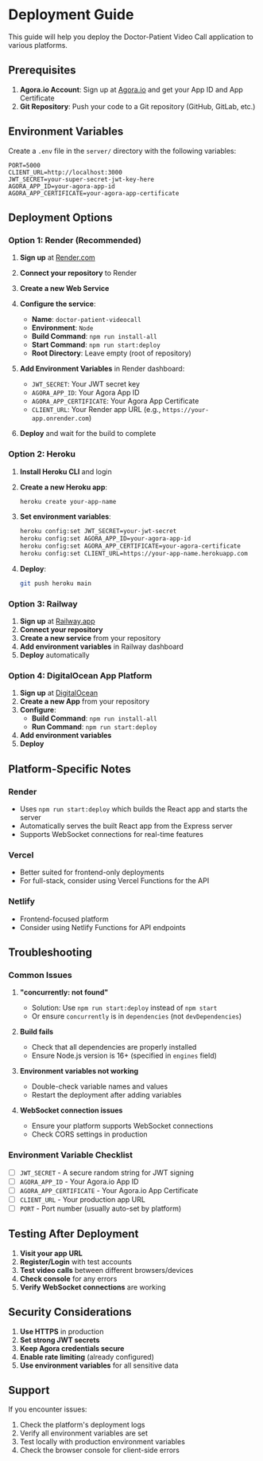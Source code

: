 # Deployment Guide

This guide will help you deploy the Doctor-Patient Video Call application to various platforms.

## Prerequisites

1. **Agora.io Account**: Sign up at [Agora.io](https://www.agora.io/) and get your App ID and App Certificate
2. **Git Repository**: Push your code to a Git repository (GitHub, GitLab, etc.)

## Environment Variables

Create a `.env` file in the `server/` directory with the following variables:

```env
PORT=5000
CLIENT_URL=http://localhost:3000
JWT_SECRET=your-super-secret-jwt-key-here
AGORA_APP_ID=your-agora-app-id
AGORA_APP_CERTIFICATE=your-agora-app-certificate
```

## Deployment Options

### Option 1: Render (Recommended)

1. **Sign up** at [Render.com](https://render.com/)
2. **Connect your repository** to Render
3. **Create a new Web Service**
4. **Configure the service**:
   - **Name**: `doctor-patient-videocall`
   - **Environment**: `Node`
   - **Build Command**: `npm run install-all`
   - **Start Command**: `npm run start:deploy`
   - **Root Directory**: Leave empty (root of repository)

5. **Add Environment Variables** in Render dashboard:
   - `JWT_SECRET`: Your JWT secret key
   - `AGORA_APP_ID`: Your Agora App ID
   - `AGORA_APP_CERTIFICATE`: Your Agora App Certificate
   - `CLIENT_URL`: Your Render app URL (e.g., `https://your-app.onrender.com`)

6. **Deploy** and wait for the build to complete

### Option 2: Heroku

1. **Install Heroku CLI** and login
2. **Create a new Heroku app**:
   ```bash
   heroku create your-app-name
   ```

3. **Set environment variables**:
   ```bash
   heroku config:set JWT_SECRET=your-jwt-secret
   heroku config:set AGORA_APP_ID=your-agora-app-id
   heroku config:set AGORA_APP_CERTIFICATE=your-agora-certificate
   heroku config:set CLIENT_URL=https://your-app-name.herokuapp.com
   ```

4. **Deploy**:
   ```bash
   git push heroku main
   ```

### Option 3: Railway

1. **Sign up** at [Railway.app](https://railway.app/)
2. **Connect your repository**
3. **Create a new service** from your repository
4. **Add environment variables** in Railway dashboard
5. **Deploy** automatically

### Option 4: DigitalOcean App Platform

1. **Sign up** at [DigitalOcean](https://www.digitalocean.com/)
2. **Create a new App** from your repository
3. **Configure**:
   - **Build Command**: `npm run install-all`
   - **Run Command**: `npm run start:deploy`
4. **Add environment variables**
5. **Deploy**

## Platform-Specific Notes

### Render
- Uses `npm run start:deploy` which builds the React app and starts the server
- Automatically serves the built React app from the Express server
- Supports WebSocket connections for real-time features

### Vercel
- Better suited for frontend-only deployments
- For full-stack, consider using Vercel Functions for the API

### Netlify
- Frontend-focused platform
- Consider using Netlify Functions for API endpoints

## Troubleshooting

### Common Issues

1. **"concurrently: not found"**
   - Solution: Use `npm run start:deploy` instead of `npm start`
   - Or ensure `concurrently` is in `dependencies` (not `devDependencies`)

2. **Build fails**
   - Check that all dependencies are properly installed
   - Ensure Node.js version is 16+ (specified in `engines` field)

3. **Environment variables not working**
   - Double-check variable names and values
   - Restart the deployment after adding variables

4. **WebSocket connection issues**
   - Ensure your platform supports WebSocket connections
   - Check CORS settings in production

### Environment Variable Checklist

- [ ] `JWT_SECRET` - A secure random string for JWT signing
- [ ] `AGORA_APP_ID` - Your Agora.io App ID
- [ ] `AGORA_APP_CERTIFICATE` - Your Agora.io App Certificate
- [ ] `CLIENT_URL` - Your production app URL
- [ ] `PORT` - Port number (usually auto-set by platform)

## Testing After Deployment

1. **Visit your app URL**
2. **Register/Login** with test accounts
3. **Test video calls** between different browsers/devices
4. **Check console** for any errors
5. **Verify WebSocket connections** are working

## Security Considerations

1. **Use HTTPS** in production
2. **Set strong JWT secrets**
3. **Keep Agora credentials secure**
4. **Enable rate limiting** (already configured)
5. **Use environment variables** for all sensitive data

## Support

If you encounter issues:
1. Check the platform's deployment logs
2. Verify all environment variables are set
3. Test locally with production environment variables
4. Check the browser console for client-side errors
